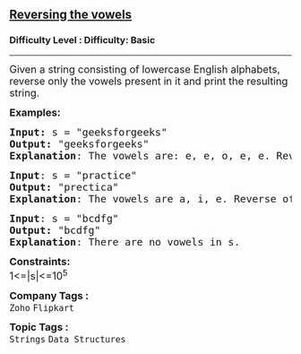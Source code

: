 <h2><a href="https://www.geeksforgeeks.org/problems/reversing-the-vowels5304/1?page=6&category=Strings&sortBy=submissions">Reversing the vowels</a></h2><h3>Difficulty Level : Difficulty: Basic</h3><hr><div class="problems_problem_content__Xm_eO"><p><span style="font-size: 18px;">Given a string consisting of lowercase English alphabets, reverse only the vowels present in it and print the resulting string.</span></p>
<p><span style="font-size: 18px;"><strong>Examples:</strong></span></p>
<pre><span style="font-size: 18px;"><strong>Input: </strong>s = "geeksforgeeks"
<strong>Output:</strong> "geeksforgeeks"
<strong>Explanation</strong>: The vowels are: e, e, o, e, e. Reverse of these is also e, e, o, e, e.</span>
</pre>
<pre><span style="font-size: 18px;"><strong>Input</strong>: s = "practice"
<strong>Output:</strong> "prectica"
<strong>Explanation</strong>: The vowels are a, i, e. Reverse of these is e, i, a.</span>
</pre>
<pre><span style="font-size: 18px;"><strong>Input</strong>: s = "bcdfg"
<strong>Output:</strong> "bcdfg"
<strong>Explanation</strong>: There are no vowels in s.</span></pre>
<p><span style="font-size: 18px;"><strong>Constraints:</strong><br>1&lt;=|s|&lt;=10<sup>5</sup></span></p></div><p><span style=font-size:18px><strong>Company Tags : </strong><br><code>Zoho</code>&nbsp;<code>Flipkart</code>&nbsp;<br><p><span style=font-size:18px><strong>Topic Tags : </strong><br><code>Strings</code>&nbsp;<code>Data Structures</code>&nbsp;